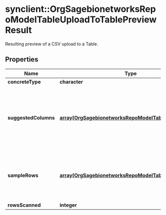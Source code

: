 # synclient::OrgSagebionetworksRepoModelTableUploadToTablePreviewResult

Resulting preview of a CSV upload to a Table.

## Properties
Name | Type | Description | Notes
------------ | ------------- | ------------- | -------------
**concreteType** | **character** |  | [optional] 
**suggestedColumns** | [**array[OrgSagebionetworksRepoModelTableColumnModel]**](org.sagebionetworks.repo.model.table.ColumnModel.md) | The list of ColumnModels that are compatible with the CSV file.  This is more accurate for a full scan than a partial scan. | [optional] 
**sampleRows** | [**array[OrgSagebionetworksRepoModelTableRow]**](org.sagebionetworks.repo.model.table.Row.md) | A sampling of the first few rows from the CSV as they would be applied with the provided parameters. | [optional] 
**rowsScanned** | **integer** |  | [optional] 


